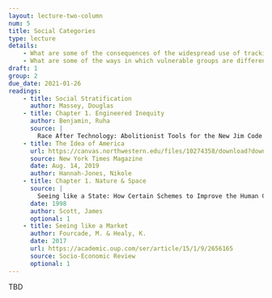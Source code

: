 ```yaml
---
layout: lecture-two-column
num: 5
title: Social Categories
type: lecture
details: 
    - What are some of the consequences of the widespread use of tracking and surveilance techologies?
    - What are some of the ways in which vulnerable groups are differentially impacted?
draft: 1
group: 2
due_date: 2021-01-26
readings:
    - title: Social Stratification
      author: Massey, Douglas
    - title: Chapter 1. Engineered Inequity
      author: Benjamin, Ruha
      source: |
        Race After Technology: Abolitionist Tools for the New Jim Code
    - title: The Idea of America
      url: https://canvas.northwestern.edu/files/10274358/download?download_frd=1
      source: New York Times Magazine
      date: Aug. 14, 2019
      author: Hannah-Jones, Nikole
    - title: Chapter 1. Nature & Space
      source: |
        Seeing like a State: How Certain Schemes to Improve the Human Condition Have Failed 
      date: 1998
      author: Scott, James
      optional: 1
    - title: Seeing like a Market
      author: Fourcade, M. & Healy, K.
      date: 2017
      url: https://academic.oup.com/ser/article/15/1/9/2656165
      source: Socio-Economic Review
      optional: 1
---
```


TBD